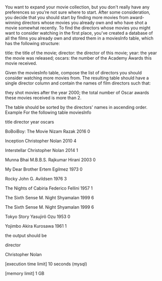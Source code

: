 You want to expand your movie collection, but you don't really have any preferences so you're not sure where to start. After some consideration, you decide that you should start by finding more movies from award-winning directors whose movies you already own and who have shot a movie somewhat recently.
To find the directors whose movies you might want to consider watching in the first place, you've created a database of all the films you already own and stored them in a moviesInfo table, which has the following structure:

title: the title of the movie;
director: the director of this movie;
year: the year the movie was released;
oscars: the number of the Academy Awards this movie received.

Given the moviesInfo table, compose the list of directors you should consider watching more movies from. The resulting table should have a single director column and contain the names of film directors such that:

they shot movies after the year 2000;
the total number of Oscar awards these movies received is more than 2.

The table should be sorted by the directors' names in ascending order.
Example
For the following table moviesInfo


title
director
year
oscars


BoBoiBoy: The Movie
Nizam Razak
2016
0


Inception
Christopher Nolan
2010
4


Interstellar
Christopher Nolan
2014
1


Munna Bhai M.B.B.S.
Rajkumar Hirani
2003
0


My Dear Brother
Ertem Egilmez
1973
0


Rocky	John
G. Avildsen
1976
3


The Nights of Cabiria
Federico Fellini
1957
1


The Sixth Sense
M. Night Shyamalan
1999
6


The Sixth Sense
M. Night Shyamalan
1999
6


Tokyo Story
Yasujirô Ozu
1953
0


Yojimbo
Akira Kurosawa
1961
1


the output should be


director


Christopher Nolan




[execution time limit] 10 seconds (mysql)


[memory limit] 1 GB


